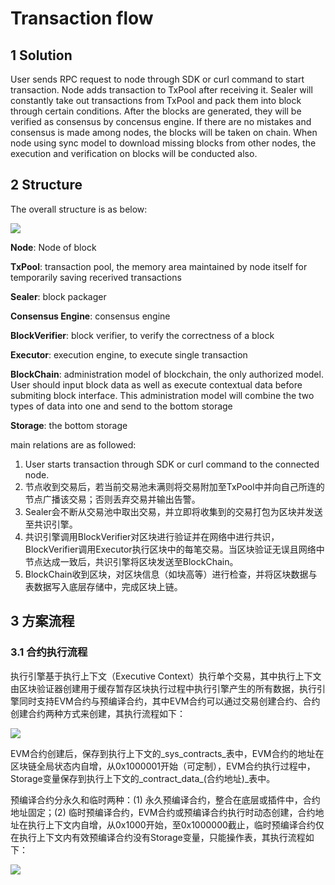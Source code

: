 # Transaction flow

## 1 Solution

User sends RPC request to node through SDK or curl command to start transaction. Node adds transaction to TxPool after receiving it. Sealer will constantly take out transactions from TxPool and pack them into block through certain conditions. After the blocks are generated, they will be verified as consensus by concensus engine. If there are no mistakes and consensus is made among nodes, the blocks will be taken on chain. When node using sync model to download missing blocks from other nodes, the execution and verification on blocks will be conducted also. 

## 2 Structure
The overall structure is as below:

![](../../../images/architecture/transaction_stream.png)

**Node**: Node of block

**TxPool**: transaction pool, the memory area maintained by node itself for temporarily saving recerived transactions

**Sealer**: block packager 

**Consensus Engine**: consensus engine

**BlockVerifier**: block verifier, to verify the correctness of a block

**Executor**: execution engine, to execute single transaction

**BlockChain**: administration model of blockchain, the only authorized model. User should input block data as well as execute contextual data before submiting block interface. This administration model will combine the two types of data into one and send to the bottom storage

**Storage**: the bottom storage

main relations are as followed:

 1. User starts transaction through SDK or curl command to the connected node.
 2. 节点收到交易后，若当前交易池未满则将交易附加至TxPool中并向自己所连的节点广播该交易；否则丢弃交易并输出告警。
 3. Sealer会不断从交易池中取出交易，并立即将收集到的交易打包为区块并发送至共识引擎。
 4. 共识引擎调用BlockVerifier对区块进行验证并在网络中进行共识，BlockVerifier调用Executor执行区块中的每笔交易。当区块验证无误且网络中节点达成一致后，共识引擎将区块发送至BlockChain。
 5. BlockChain收到区块，对区块信息（如块高等）进行检查，并将区块数据与表数据写入底层存储中，完成区块上链。

## 3 方案流程

### 3.1 合约执行流程

执行引擎基于执行上下文（Executive Context）执行单个交易，其中执行上下文由区块验证器创建用于缓存暂存区块执行过程中执行引擎产生的所有数据，执行引擎同时支持EVM合约与预编译合约，其中EVM合约可以通过交易创建合约、合约创建合约两种方式来创建，其执行流程如下：

![](../../../images/architecture/EVM_contract_execution.png)

EVM合约创建后，保存到执行上下文的_sys_contracts_表中，EVM合约的地址在区块链全局状态内自增，从0x1000001开始（可定制），EVM合约执行过程中，Storage变量保存到执行上下文的_contract_data_(合约地址)_表中。

预编译合约分永久和临时两种：(1) 永久预编译合约，整合在底层或插件中，合约地址固定；(2) 临时预编译合约，EVM合约或预编译合约执行时动态创建，合约地址在执行上下文内自增，从0x1000开始，至0x1000000截止，临时预编译合约仅在执行上下文内有效预编译合约没有Storage变量，只能操作表，其执行流程如下：

![](../../../images/architecture/precompiled_contract_execution.png)
